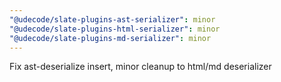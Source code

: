 ```yaml
---
"@udecode/slate-plugins-ast-serializer": minor
"@udecode/slate-plugins-html-serializer": minor
"@udecode/slate-plugins-md-serializer": minor
---
```


Fix ast-deserialize insert, minor cleanup to html/md deserializer
